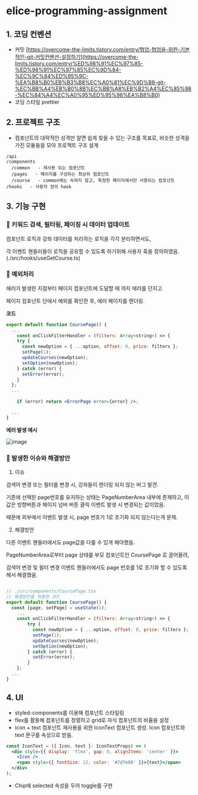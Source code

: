 # elice-programming-assignment

## 1. 코딩 컨벤션

- 커밋  [https://overcome-the-limits.tistory.com/entry/협업-협업을-위한-기본적인-git-커밋컨벤션-설정하기](https://overcome-the-limits.tistory.com/entry/%ED%98%91%EC%97%85-%ED%98%91%EC%97%85%EC%9D%84-%EC%9C%84%ED%95%9C-%EA%B8%B0%EB%B3%B8%EC%A0%81%EC%9D%B8-git-%EC%BB%A4%EB%B0%8B%EC%BB%A8%EB%B2%A4%EC%85%98-%EC%84%A4%EC%A0%95%ED%95%98%EA%B8%B0)
- 코딩 스타일 prettier

## 2. 프로젝트 구조
- 컴포넌트의 대략적인 성격만 알면 쉽게 찾을 수 있는 구조를 목표로, 비슷한 성격을 가진 모듈들을 모아 프로젝트 구조 설계
```
/api
/components 
  /common   - 재사용 되는 컴포넌트
  /pages   - 페이지를 구성하는 최상위 컴포넌트
  /course   - common에는 속하지 않고, 특정한 페이지에서만 사용되는 컴포넌트
/hooks   - 사용자 정의 hook
```


## 3. 기능 구현

### 🔎  키워드 검색, 필터링, 페이징 시 데이터 업데이트

컴포넌트 로직과 강좌 데이터를 처리하는 로직을 각각 분리하면서도,

각 이벤트 핸들러들이 로직을 공유할 수 있도록 하기위해 사용자 훅을 정의하였음. (./src/hooks/useGetCourse.ts)


### 🔎 예외처리

에러가 발생한 지점부터 페이지 컴포넌트에 도달할 때 까지 에러를 던지고

페이지 컴포넌트 단에서 예외를 확인한 후, 에러 페이지를 렌더링.

**코드**

```jsx
export default function CoursePage() {
  ...
	const onClickFilterHandler = (filters: Array<string>) => {
    try {
      const newOption = { ...option, offset: 0, price: filters };
      setPage(1);
      updateCourses(newOption);
      setOption(newOption);
    } catch (error) {
      setError(error);
    }
  };
  ...
  
	if (error) return <ErrorPage error={error} />;

  ...
}
```

**에러 발생 예시**

![image](https://user-images.githubusercontent.com/55647436/154788652-e202b451-2457-4d12-9ea4-2d1667c15d80.png)

### 🔎 발생한 이슈와 해결방안
1. 이슈

검색어 변경 또는 필터를 변경 시, 강좌들이 렌더링 되지 않는 버그 발견.

기존에 선택된 page번호를 유지하는 상태는 PageNumberArea 내부에 존재하고, 이 값은 방향버튼과 페이지 넘버 버튼 클릭 이벤트 발생 시 변경되는 값이었음.

때문에 외부에서 이벤트 발생 시, page 번호가 1로 초기화 되지 않는다는게 문제.

2. 해결방안

다른 이벤트 핸들러에서도  page값을 다룰 수 있게 해야했음.

PageNumberArea로부터 page 상태를 부모 컴포넌트인 CoursePage 로 끌어올려,

검색어 변경 및 필터 변경 이벤트 핸들러에서도 page 번호를 1로 초기화 할 수 있도록 해서 해결했음.

```jsx

// ./src/components/CoursePage.tsx
// 해결방안을 적용한 코드
export default function CoursePage() {
  const [page, setPage] = useState(1);
	...
	const onClickFilterHandler = (filters: Array<string>) => {
	    try {
	      const newOption = { ...option, offset: 0, price: filters };
	      setPage(1);
	      updateCourses(newOption);
	      setOption(newOption);
	    } catch (error) {
	      setError(error);
	    }
	};
  ...
}
```

## 4. UI
- styled-components를 이용해 컴포넌트 스타일링
- flex를 활용해 컴포넌트를 정렬하고 grid로 자식 컴포넌트의 비율을 설정
- icon + text 컴포넌트 재사용을 위한 IconText 컴포넌트 생성. Icon 컴포넌트와 text 문구를 속성으로 받음.
``` jsx
const IconText = ({ Icon, text }: IconTextProps) => (
  <div style={{ display: 'flex', gap: 8, alignItems: 'center' }}>
    <Icon />
    <span style={{ fontSize: 12, color: '#7d7e80' }}>{text}</span>
  </div>
);
```
- Chip에 selected 속성을 두어 toggle를 구현
